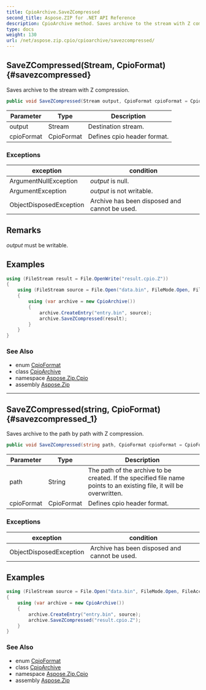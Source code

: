 ```yaml
---
title: CpioArchive.SaveZCompressed
second_title: Aspose.ZIP for .NET API Reference
description: CpioArchive method. Saves archive to the stream with Z compression
type: docs
weight: 130
url: /net/aspose.zip.cpio/cpioarchive/savezcompressed/
---
```

## SaveZCompressed(Stream, CpioFormat) {#savezcompressed}

Saves archive to the stream with Z compression.

```csharp
public void SaveZCompressed(Stream output, CpioFormat cpioFormat = CpioFormat.OldAscii)
```

| Parameter | Type | Description |
| --- | --- | --- |
| output | Stream | Destination stream. |
| cpioFormat | CpioFormat | Defines cpio header format. |

### Exceptions

| exception | condition |
| --- | --- |
| ArgumentNullException | *output* is null. |
| ArgumentException | *output* is not writable. |
| ObjectDisposedException | Archive has been disposed and cannot be used. |

## Remarks

*output* must be writable.

## Examples

```csharp
using (FileStream result = File.OpenWrite("result.cpio.Z"))
{
    using (FileStream source = File.Open("data.bin", FileMode.Open, FileAccess.Read))
    {
        using (var archive = new CpioArchive())
        {
            archive.CreateEntry("entry.bin", source);
            archive.SaveZCompressed(result);
        }
    }
}
```

### See Also

* enum [CpioFormat](../../cpioformat/)
* class [CpioArchive](../)
* namespace [Aspose.Zip.Cpio](../../cpioarchive/)
* assembly [Aspose.Zip](../../../)

---

## SaveZCompressed(string, CpioFormat) {#savezcompressed_1}

Saves archive to the path by path with Z compression.

```csharp
public void SaveZCompressed(string path, CpioFormat cpioFormat = CpioFormat.OldAscii)
```

| Parameter | Type | Description |
| --- | --- | --- |
| path | String | The path of the archive to be created. If the specified file name points to an existing file, it will be overwritten. |
| cpioFormat | CpioFormat | Defines cpio header format. |

### Exceptions

| exception | condition |
| --- | --- |
| ObjectDisposedException | Archive has been disposed and cannot be used. |

## Examples

```csharp
using (FileStream source = File.Open("data.bin", FileMode.Open, FileAccess.Read))
{
    using (var archive = new CpioArchive())
    {
        archive.CreateEntry("entry.bin", source);
        archive.SaveZCompressed("result.cpio.Z");
    }
}
```

### See Also

* enum [CpioFormat](../../cpioformat/)
* class [CpioArchive](../)
* namespace [Aspose.Zip.Cpio](../../cpioarchive/)
* assembly [Aspose.Zip](../../../)


